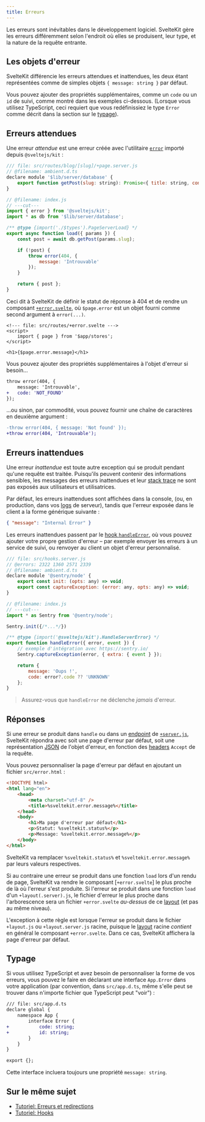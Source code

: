 ```yaml
---
title: Erreurs
---
```


Les erreurs sont inévitables dans le développement logiciel. SvelteKit gère les erreurs différemment selon l'endroit où elles se produisent, leur type, et la nature de la requête entrante.

## Les objets d'erreur

SvelteKit différencie les erreurs attendues et inattendues, les deux étant représentées comme de simples objets `{ message: string }` par défaut.

Vous pouvez ajouter des propriétés supplémentaires, comme un `code` ou un `id` de suivi, comme montré dans les exemples ci-dessous. (Lorsque vous utilisez TypeScript, ceci requiert que vous redéfinissiez le type `Error` comme décrit dans la section sur le [typage](errors#typage)).

## Erreurs attendues

Une erreur _attendue_ est une erreur créée avec l'utilitaire [`error`](modules#sveltejs-kit-error) importé depuis `@sveltejs/kit` :

```js
/// file: src/routes/blog/[slug]/+page.server.js
// @filename: ambient.d.ts
declare module '$lib/server/database' {
	export function getPost(slug: string): Promise<{ title: string, content: string } | undefined>
}

// @filename: index.js
// ---cut---
import { error } from '@sveltejs/kit';
import * as db from '$lib/server/database';

/** @type {import('./$types').PageServerLoad} */
export async function load({ params }) {
	const post = await db.getPost(params.slug);

	if (!post) {
		throw error(404, {
			message: 'Introuvable'
		});
	}

	return { post };
}
```

Ceci dit à SvelteKit de définir le statut de réponse à 404 et de rendre un composant [`+error.svelte`](routing#error), où `$page.error` est un objet fourni comme second argument à `error(...)`.

```svelte
<!--- file: src/routes/+error.svelte --->
<script>
	import { page } from '$app/stores';
</script>

<h1>{$page.error.message}</h1>
```

Vous pouvez ajouter des propriétés supplémentaires à l'objet d'erreur si besoin...

```diff
throw error(404, {
	message: 'Introuvable',
+	code: 'NOT_FOUND'
});
```

...ou sinon, par commodité, vous pouvez fournir une chaîne de caractères en deuxième argument :

```diff
-throw error(404, { message: 'Not found' });
+throw error(404, 'Introuvable');
```

## Erreurs inattendues

Une erreur _inattendue_ est toute autre exception qui se produit pendant qu'une requête est traitée. Puisqu'ils peuvent contenir des informations sensibles, les messages des erreurs inattendues et leur <span class="vo">[stack trace](PUBLIC_SVELTE_SITE_URL/docs/development#stack-trace)</span> ne sont pas exposés aux utilisateurs et utilisatrices.

Par défaut, les erreurs inattendues sont affichées dans la console, (ou, en production, dans vos <span class="vo">[logs](PUBLIC_SVELTE_SITE_URL/docs/development#log)</span> de serveur), tandis que l'erreur exposée dans le client a la forme générique suivante :

```json
{ "message": "Internal Error" }
```

Les erreurs inattendues passent par le [hook `handleError`](hooks#hooks-partag-s-handleerror), où vous pouvez ajouter votre propre gestion d'erreur – par exemple envoyer les erreurs à un service de suivi, ou renvoyer au client un objet d'erreur personnalisé.

```js
/// file: src/hooks.server.js
// @errors: 2322 1360 2571 2339
// @filename: ambient.d.ts
declare module '@sentry/node' {
	export const init: (opts: any) => void;
	export const captureException: (error: any, opts: any) => void;
}

// @filename: index.js
// ---cut---
import * as Sentry from '@sentry/node';

Sentry.init({/*...*/})

/** @type {import('@sveltejs/kit').HandleServerError} */
export function handleError({ error, event }) {
	// exemple d'intégration avec https://sentry.io/
	Sentry.captureException(error, { extra: { event } });

	return {
		message: 'Oups !',
		code: error?.code ?? 'UNKNOWN'
	};
}
```

> Assurez-vous que `handleError` ne déclenche _jamais_ d'erreur.

## Réponses

Si une erreur se produit dans `handle` ou dans un <span class="vo">[endpoint](PUBLIC_SVELTE_SITE_URL/docs/web#endpoint)</span> de [`+server.js`](routing#server), SvelteKit répondra avec soit une page d'erreur par défaut, soit une représentation <span class="vo">[JSON](PUBLIC_SVELTE_SITE_URL/docs/web#json)</span> de l'objet d'erreur, en fonction des <span class="vo">[headers](PUBLIC_SVELTE_SITE_URL/docs/web#header)</span> `Accept` de la requête.

Vous pouvez personnaliser la page d'erreur par défaut en ajoutant un fichier `src/error.html` :

```html
<!DOCTYPE html>
<html lang="en">
	<head>
		<meta charset="utf-8" />
		<title>%sveltekit.error.message%</title>
	</head>
	<body>
		<h1>Ma page d'erreur par défaut</h1>
		<p>Statut: %sveltekit.status%</p>
		<p>Message: %sveltekit.error.message%</p>
	</body>
</html>
```

SvelteKit va remplacer `%sveltekit.status%` et `%sveltekit.error.message%` par leurs valeurs respectives.

Si au contraire une erreur se produit dans une fonction `load` lors d'un rendu de page, SvelteKit va rendre le composant [`+error.svelte`] le plus proche de là où l'erreur s'est produite. Si l'erreur se produit dans une fonction `load` d'un `+layout(.server).js`, le fichier d'erreur le plus proche dans l'arborescence sera un fichier `+error.svelte` _au-dessus_ de ce <span class="vo">[layout](PUBLIC_SVELTE_SITE_URL/docs/web#layout)</span> (et pas au même niveau).

L'exception à cette règle est lorsque l'erreur se produit dans le fichier `+layout.js` ou `+layout.server.js` racine, puisque le <span class="vo">[layout](PUBLIC_SVELTE_SITE_URL/docs/web#layout)</span> racine _contient_ en général le composant `+error.svelte`. Dans ce cas, SvelteKit affichera la page d'erreur par défaut.

## Typage

Si vous utilisez TypeScript et avez besoin de personnaliser la forme de vos erreurs, vous pouvez le faire en déclarant une interface `App.Error` dans votre application (par convention, dans `src/app.d.ts`, même s'elle peut se trouver dans n'importe fichier que TypeScript peut "voir") :

```diff
/// file: src/app.d.ts
declare global {
	namespace App {
		interface Error {
+			code: string;
+			id: string;
		}
	}
}

export {};
```

Cette interface incluera toujours une propriété `message: string`.

## Sur le même sujet

- [Tutoriel: Erreurs et redirections](PUBLIC_LEARN_SITE_URL/tutorial/error-basics)
- [Tutoriel: Hooks](PUBLIC_LEARN_SITE_URL/tutorial/handle)
